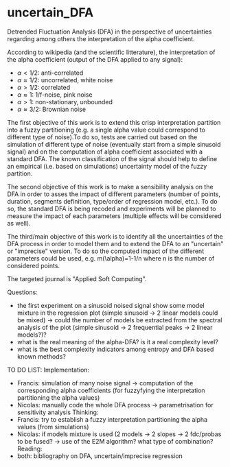 # uncertain_DFA
Detrended Fluctuation Analysis (DFA) in the perspective of uncertainties regarding among others the interpretation of the alpha coefficient.

According to wikipedia (and the scientific litterature), the interpretation of the alpha coefficient (output of the DFA applied to any signal):
- $\alpha < 1/2$: anti-correlated
- $\alpha \approx 1/2$: uncorrelated, white noise
- $\alpha > 1/2$: correlated
- $\alpha \approx 1$: 1/f-noise, pink noise
- $\alpha > 1$: non-stationary, unbounded
- $\alpha \approx 3/2$: Brownian noise

The first objective of this work is to extend this crisp interpretation partition into a fuzzy partitioning (e.g. a single alpha value could correspond to different type of noise).To do so, tests are carried out based on the simulation of different type of noise (eventually start from a simple sinusoid signal) and on the computation of alpha coefficient associated with a standard DFA. The known classification of the signal should help to define an empirical (i.e. based on simulations) uncertainty model of the fuzzy partition.

The second objective of this work is to make a sensibility analysis on the DFA in order to asses the impact of different parameters (number of points, duration, segments definition, type/order of regression model, etc.). To do so, the standard DFA is being recoded and experiments will be planned to measure the impact of each parameters (multiple effects will be considered as well). 

The third/main objective of this work is to identify all the uncertainties of the DFA process in order to model them and to extend the DFA to an "uncertain" or "imprecise" version. To do so the computed impact of the different parameters could be used, e.g. m(\alpha)=1-1/n where n is the number of considered points. 

The targeted journal is "Applied Soft Computing".

 Questions:
 - the first experiment on a sinusoid noised signal show some model mixture in the regression plot (simple sinusoid -> 2 linear models could be mixed) -> could the number of models be extracted from the spectral analysis of the plot (simple sinusoid -> 2 frequential peaks -> 2 linear models?)?
 - what is the real meaning of the alpha-DFA? is it a real complexity level?
 - what is the best complexity indicators among entropy and DFA based known methods?

TO DO LIST:
Implementation:
- Francis: simulation of many noise signal -> computation of the corresponding alpha coefficients (for fuzzyfying the interpretation partitioning the alpha values)
- Nicolas: manually code the whole DFA process -> parametrisation for sensitivity analysis
Thinking:
- Francis: try to establish a fuzzy interpretation partitioning the alpha values (from simulations)
- Nicolas: if models mixture is used (2 models -> 2 slopes -> 2 fdc/probas to be fused? -> use of the E2M algorithm? what type of combination?
Reading:
- both: bibliography on DFA, uncertain/imprecise regression

